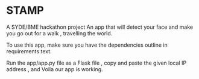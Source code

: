 # STAMP
A SYDE/BME hackathon project
An app that will detect your face and make you go out for a walk , travelling the world.

To use this app, make sure you have the dependencies outline in requirements.text.

Run the app/app.py file as a Flask file , copy and paste the given local IP address , and Voila our app is working.
